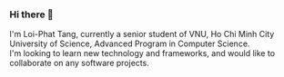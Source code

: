 ### Hi there 👋

I'm Loi-Phat Tang, currently a senior student of VNU, Ho Chi Minh City University of Science, Advanced Program in Computer Science.  
I'm looking to learn new technology and frameworks, and would like to collaborate on any software projects.  

<!--
**tlphat/tlphat** is a ✨ _special_ ✨ repository because its `README.md` (this file) appears on your GitHub profile.

Here are some ideas to get you started:

- 🔭 I’m currently working on ...
- 🌱 I’m currently learning ...
- 👯 I’m looking to collaborate on ...
- 🤔 I’m looking for help with ...
- 💬 Ask me about ...
- 📫 How to reach me: ...
- 😄 Pronouns: ...
- ⚡ Fun fact: ...
-->
